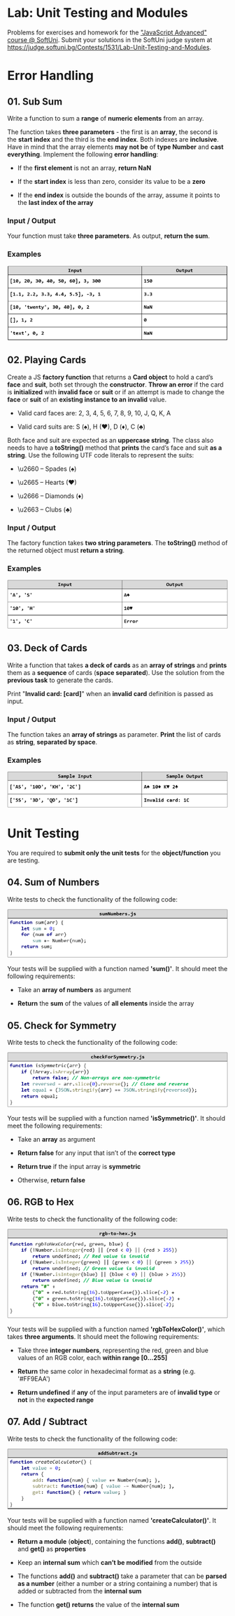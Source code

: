 Lab: Unit Testing and Modules
=============================

Problems for exercises and homework for the ["JavaScript Advanced" course \@
SoftUni](https://softuni.bg/courses/js-advanced). Submit your solutions in the
SoftUni judge system at
<https://judge.softuni.bg/Contests/1531/Lab-Unit-Testing-and-Modules>.

Error Handling
==============

01\. Sub Sum
-------

Write a function to sum a **range** of **numeric elements** from an array.

The function takes **three parameters** - the first is an **array**, the second
is the **start index** and the third is the **end index**. Both indexes are
**inclusive**. Have in mind that the array elements **may not be** of **type
Number** and **cast everything**. Implement the following **error handling**:

-   If the **first element** is not an array, **return NaN**

-   If the **start index** is less than zero, consider its value to be a
    **zero**

-   If the **end index** is outside the bounds of the array, assume it points to
    the **last index of the array**

### Input / Output

Your function must take **three parameters**. As output, **return the sum**.

### Examples

![](media/1.png)

02\. Playing Cards
-------------

Create a JS **factory function** that returns a **Card object** to hold a card’s
**face** and **suit**, both set through the **constructor**. **Throw an error**
if the card is **initialized** with **invalid face** or **suit** or if an
attempt is made to change the **face** or **suit** of an **existing instance to
an invalid** value.

-   Valid card faces are: 2, 3, 4, 5, 6, 7, 8, 9, 10, J, Q, K, A

-   Valid card suits are: S (♠), H (♥), D (♦), C (♣)

Both face and suit are expected as an **uppercase string**. The class also needs
to have a **toString()** method that **prints** the card’s face and suit **as a
string**. Use the following UTF code literals to represent the suits:

-   \\u2660 – Spades (♠)

-   \\u2665 – Hearts (♥)

-   \\u2666 – Diamonds (♦)

-   \\u2663 – Clubs (♣)

### Input / Output

The factory function takes **two string parameters**. The **toString()** method
of the returned object must **return a string**.

### Examples

![](media/2.png)

03\. Deck of Cards
-------------

Write a function that takes **a deck of cards** as an **array of strings** and
**prints** them as a **sequence** of cards (**space separated**). Use the
solution from the **previous task** to generate the cards.

Print "**Invalid card: [card]**" when an **invalid card** definition is passed
as input.

### Input / Output

The function takes an **array of strings** as parameter. **Print** the list of cards as **string**, **separated by space**.

### Examples

![](media/3.png)

Unit Testing
============

You are required to **submit only the unit tests** for the **object/function**
you are testing.

04\. Sum of Numbers
--------------

Write tests to check the functionality of the following code:

![](media/4.png)

Your tests will be supplied with a function named **'sum()'**. It should meet
the following requirements:

-   Take an **array of numbers** as argument

-   **Return** the **sum** of the values of **all elements** inside the array

05\. Check for Symmetry
------------------

Write tests to check the functionality of the following code:

![](media/5.png)

Your tests will be supplied with a function named **'isSymmetric()'**. It should
meet the following requirements:

-   Take an **array** as argument

-   **Return false** for any input that isn’t of the **correct type**

-   **Return true** if the input array is **symmetric**

-   Otherwise, **return false**

06\. RGB to Hex
----------

Write tests to check the functionality of the following code:

![](media/6.png)

Your tests will be supplied with a function named **'rgbToHexColor()'**, which
takes **three arguments**. It should meet the following requirements:

-   Take three **integer numbers**, representing the red, green and blue values
    of an RGB color, each **within range [0…255]**

-   **Return** the same color in hexadecimal format as a **string** (e.g.
    '\#FF9EAA')

-   **Return undefined** if **any** of the input parameters are of **invalid
    type** or **not** in the **expected range**

07\. Add / Subtract
--------------

Write tests to check the functionality of the following code:

![](media/7.png)

Your tests will be supplied with a function named **'createCalculator()'**. It
should meet the following requirements:

-   **Return a module** (**object**), containing the functions **add()**,
    **subtract()** and **get()** as **properties**

-   Keep an **internal sum** which **can’t be modified** from the outside

-   The functions **add()** and **subtract()** take a parameter that can be
    **parsed as a number** (either a number or a string containing a number)
    that is added or subtracted from the **internal sum**

-   The function **get() returns** the value of the **internal sum**
